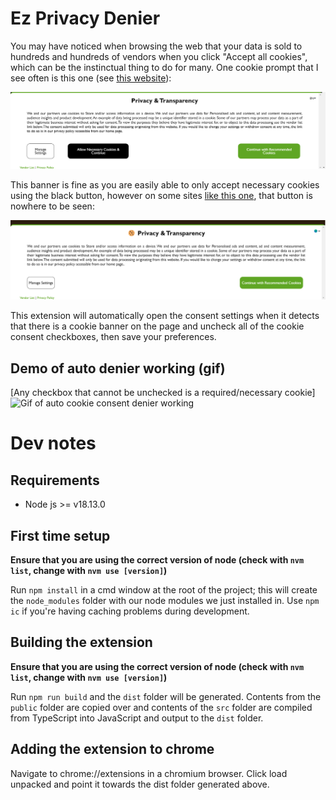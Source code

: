 # Ez Privacy Denier

You may have noticed when browsing the web that your data is sold to hundreds and hundreds of vendors when you click "Accept all cookies", which can be the instinctual thing to do for many. One cookie prompt that I see often is this one (see [this website](https://www.ezoic.com/)): 

![Ez Cookie Banner 1 with accept necessary cookies button](chrome_rWRd9FYO07.png)

This banner is fine as you are easily able to only accept necessary cookies using the black button, however on some sites [like this one](https://www.appsloveworld.com/csharp/100/236/xslloadexception-resolving-of-external-uris-was-prohibited), that button is nowhere to be seen:

![Ez Cookie Banner 2 without accept necessary cookies button](chrome_nsixWULImm.png)

This extension will automatically open the consent settings when it detects that there is a cookie banner on the page and uncheck all of the cookie consent checkboxes, then save your preferences.

## Demo of auto denier working (gif)
[Any checkbox that cannot be unchecked is a required/necessary cookie]
![Gif of auto cookie consent denier working](https://i.imgur.com/gHRs298.gif)

# Dev notes
## Requirements
- Node js >= v18.13.0

## First time setup
**Ensure that you are using the correct version of node (check with `nvm list`, change with `nvm use [version]`)**

Run `npm install` in a cmd window at the root of the project; this will create the `node_modules` folder with our node modules we just installed in. Use `npm ic` if you're having caching problems during development.

## Building the extension
**Ensure that you are using the correct version of node (check with `nvm list`, change with `nvm use [version]`)**

Run `npm run build` and the `dist` folder will be generated. Contents from the `public` folder are copied over and contents of the `src` folder are compiled from TypeScript into JavaScript and output to the `dist` folder.

## Adding the extension to chrome
Navigate to chrome://extensions in a chromium browser. Click load unpacked and point it towards the dist folder generated above. 

